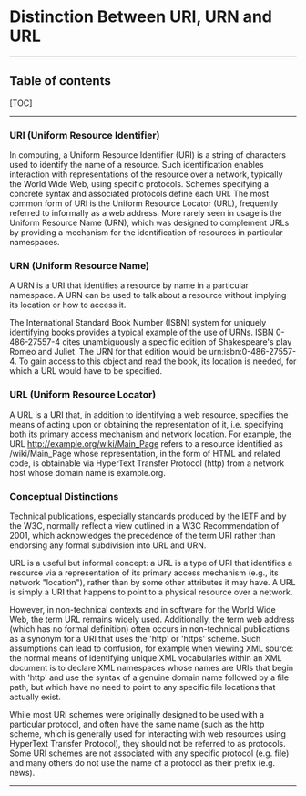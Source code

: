 Distinction Between URI, URN and URL
==================================

----------

## Table of contents

[TOC]

----------

### URI (Uniform Resource Identifier)

In computing, a Uniform Resource Identifier (URI) is a string of characters used to identify the name of a resource. Such identification enables interaction with representations of the resource over a network, typically the World Wide Web, using specific protocols. Schemes specifying a concrete syntax and associated protocols define each URI. The most common form of URI is the Uniform Resource Locator (URL), frequently referred to informally as a web address. More rarely seen in usage is the Uniform Resource Name (URN), which was designed to complement URLs by providing a mechanism for the identification of resources in particular namespaces.

### URN (Uniform Resource Name)

A URN is a URI that identifies a resource by name in a particular namespace. A URN can be used to talk about a resource without implying its location or how to access it.

The International Standard Book Number (ISBN) system for uniquely identifying books provides a typical example of the use of URNs. ISBN 0-486-27557-4 cites unambiguously a specific edition of Shakespeare's play Romeo and Juliet. The URN for that edition would be urn:isbn:0-486-27557-4. To gain access to this object and read the book, its location is needed, for which a URL would have to be specified.

### URL (Uniform Resource Locator)

A URL is a URI that, in addition to identifying a web resource, specifies the means of acting upon or obtaining the representation of it, i.e. specifying both its primary access mechanism and network location. For example, the URL http://example.org/wiki/Main_Page refers to a resource identified as /wiki/Main_Page whose representation, in the form of HTML and related code, is obtainable via HyperText Transfer Protocol (http) from a network host whose domain name is example.org.

### Conceptual Distinctions

Technical publications, especially standards produced by the IETF and by the W3C, normally reflect a view outlined in a W3C Recommendation of 2001, which acknowledges the precedence of the term URI rather than endorsing any formal subdivision into URL and URN.

URL is a useful but informal concept: a URL is a type of URI that identifies a resource via a representation of its primary access mechanism (e.g., its network "location"), rather than by some other attributes it may have.
A URL is simply a URI that happens to point to a physical resource over a network.

However, in non-technical contexts and in software for the World Wide Web, the term URL remains widely used. Additionally, the term web address (which has no formal definition) often occurs in non-technical publications as a synonym for a URI that uses the 'http' or 'https' scheme. Such assumptions can lead to confusion, for example when viewing XML source: the normal means of identifying unique XML vocabularies within an XML document is to declare XML namespaces whose names are URIs that begin with 'http' and use the syntax of a genuine domain name followed by a file path, but which have no need to point to any specific file locations that actually exist.

While most URI schemes were originally designed to be used with a particular protocol, and often have the same name (such as the http scheme, which is generally used for interacting with web resources using HyperText Transfer Protocol), they should not be referred to as protocols. Some URI schemes are not associated with any specific protocol (e.g. file) and many others do not use the name of a protocol as their prefix (e.g. news).

----------